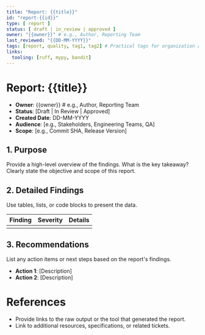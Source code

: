 ```yaml
---
title: "Report: {{title}}"
id: "report-{{id}}"
type: [ report ]
status: [ draft | in_review | approved ]
owner: "{{owner}}" # e.g., Author, Reporting Team
last_reviewed: "{{DD-MM-YYYY}}"
tags: [report, quality, tag1, tag2] # Practical tags for organization and search
links:
  tooling: [ruff, mypy, bandit]
---
```


# Report: {{title}}

- **Owner**: {{owner}} # e.g., Author, Reporting Team
- **Status**: [Draft | In Review | Approved]
- **Created Date**: DD-MM-YYYY
- **Audience**: [e.g., Stakeholders, Engineering Teams, QA]
- **Scope**: [e.g., Commit SHA, Release Version]

## 1. Purpose

Provide a high-level overview of the findings. What is the key takeaway? Clearly state the objective and scope of this report.

## 2. Detailed Findings

Use tables, lists, or code blocks to present the data.

| Finding | Severity | Details |
|---|---|---|
| | | |

## 3. Recommendations

List any action items or next steps based on the report's findings.

- **Action 1**: [Description]
- **Action 2**: [Description]

<!-- Add more numbered sections as needed, e.g., ## 4. [Another Section Title] -->

# References

- Provide links to the raw output or the tool that generated the report.
- Link to additional resources, specifications, or related tickets.
